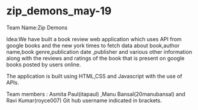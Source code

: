 # zip_demons_may-19

Team Name:Zip Demons

Idea:We have built a book review web application which uses API from google books and the new york times to fetch data about 
book,author name,book genre,publication date ,publisher and various other information along with the reviews and ratings 
of the book that is present on google books posted by users online.

The application is built using HTML,CSS and Javascript with the use of APIs.

Team members : Asmita Paul(itapaul) ,Manu Bansal(20manubansal) and Ravi Kumar(royce007)
 Git hub username indicated in brackets.
